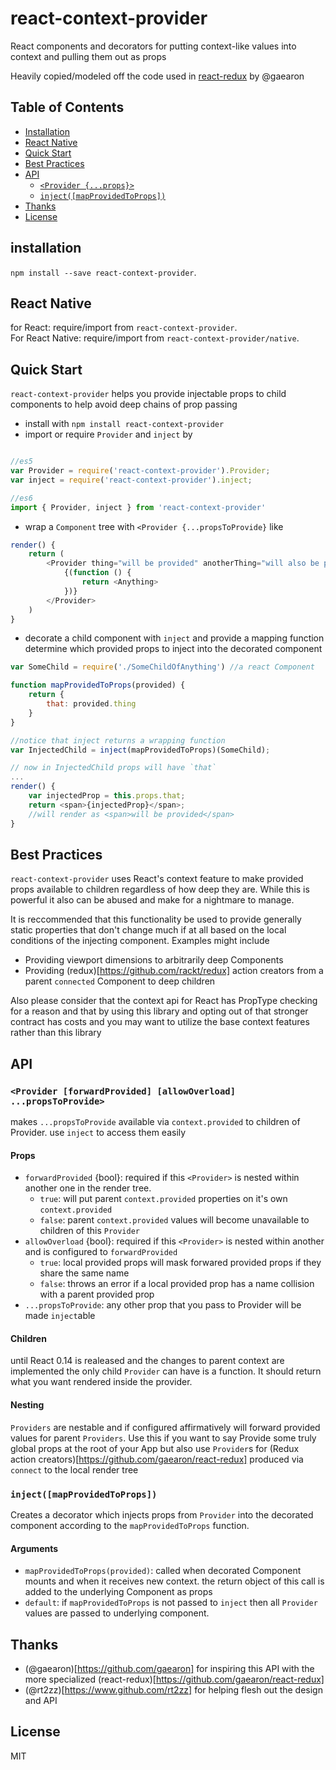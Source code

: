 # react-context-provider
React components and decorators for putting context-like values into context and pulling them out as props

Heavily copied/modeled off the code used in [react-redux](https://github.com/gaearon/react-redux/) by @gaearon 

## Table of Contents

- [Installation](#installation)
- [React Native](#react-native)
- [Quick Start](#quick-start)
- [Best Practices](#bestpractices)
- [API](#api)
  - [`<Provider {...props}>`](#forwardProvided)
  - [`inject([mapProvidedToProps])`](#forwardProvided)
- [Thanks](#thanks)
- [License](#license)

## installation

`npm install --save react-context-provider`.  

## React Native

for React: require/import from `react-context-provider`.  
For React Native: require/import from `react-context-provider/native`.

## Quick Start

`react-context-provider` helps you provide injectable props to child components to help avoid deep chains of prop passing

- install with `npm install react-context-provider`
- import or require `Provider` and `inject` by
```js

//es5
var Provider = require('react-context-provider').Provider;
var inject = require('react-context-provider').inject;

//es6
import { Provider, inject } from 'react-context-provider'

```

- wrap a `Component` tree with `<Provider {...propsToProvide}` like
```js
render() {
    return (
        <Provider thing="will be provided" anotherThing="will also be provided">
            {(function () {
                return <Anything>
            })}
        </Provider>
    )
}
```

- decorate a child component with `inject` and provide a mapping function determine which provided props to inject into the decorated component
```js
var SomeChild = require('./SomeChildOfAnything') //a react Component

function mapProvidedToProps(provided) {
    return {
        that: provided.thing
    }
}

//notice that inject returns a wrapping function
var InjectedChild = inject(mapProvidedToProps)(SomeChild); 

// now in InjectedChild props will have `that`
...
render() {
    var injectedProp = this.props.that;
    return <span>{injectedProp}</span>;
    //will render as <span>will be provided</span>
}
```

## Best Practices

`react-context-provider` uses React's context feature to make provided props available to children regardless of how deep they are. While this is powerful it also can be abused and make for a nightmare to manage.

It is reccommended that this functionality be used to provide generally static properties that don't change much if at all based on the local conditions of the injecting component. Examples might include

- Providing viewport dimensions to arbitrarily deep Components
- Providing (redux)[https://github.com/rackt/redux] action creators from a parent `connected` Component to deep children

Also please consider that the context api for React has PropType checking for a reason and that by using this library and opting out of that stronger contract has costs and you may want to utilize the base context features rather than this library

## API

### `<Provider [forwardProvided] [allowOverload] ...propsToProvide>`

makes `...propsToProvide` available via `context.provided` to children of Provider. use `inject` to access them easily

#### Props

- `forwardProvided` {bool}: required if this `<Provider>` is nested within another one in the render tree.
  - `true`: will put parent `context.provided` properties on it's own `context.provided`
  - `false`: parent `context.provided` values will become unavailable to children of this `Provider`
- `allowOverload` {bool}: required if this `<Provider>` is nested within another and is configured to `forwardProvided`
  - `true`: local provided props will mask forwared provided props if they share the same name
  - `false`: throws an error if a local provided prop has a name collision with a parent provided prop
- `...propsToProvide`: any other prop that you pass to Provider will be made `inject`able

#### Children

until React 0.14 is realeased and the changes to parent context are implemented the only child `Provider` can have is a function. It should return what you want rendered inside the provider.

#### Nesting

`Providers` are nestable and if configured affirmatively will forward provided values for parent `Providers`. Use this if you want to say Provide some truly global props at the root of your App but also use `Provider`s for (Redux action creators)[https://github.com/gaearon/react-redux] produced via `connect` to the local render tree

### `inject([mapProvidedToProps])`

Creates a decorator which injects props from `Provider` into the decorated component according to the `mapProvidedToProps` function. 

#### Arguments

- `mapProvidedToProps(provided)`: called when decorated Component mounts and when it receives new context. the return object of this call is added to the underlying Component as props
- `default`: if `mapProvidedToProps` is not passed to `inject` then all `Provider` values are passed to underlying component.


## Thanks
- (@gaearon)[https://github.com/gaearon] for inspiring this API with the more specialized (react-redux)[https://github.com/gaearon/react-redux]
- (@rt2zz)[https://www.github.com/rt2zz] for helping flesh out the design and API

## License

MIT




